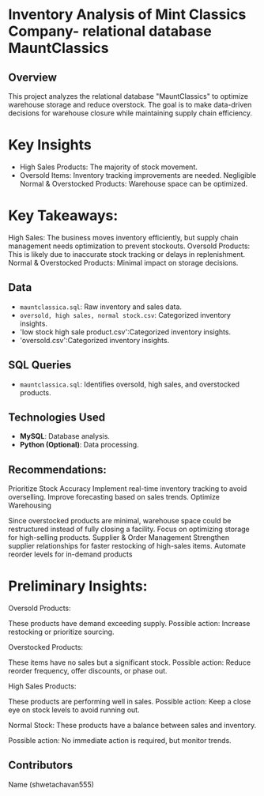 # Inventory Analysis of  Mint Classics Company- relational database MauntClassics

## Overview
This project analyzes the relational database "MauntClassics" to optimize warehouse storage and reduce overstock. The goal is to make data-driven decisions for warehouse closure while maintaining supply chain efficiency.

# Key Insights
- High Sales Products: The majority of stock movement.
- Oversold Items: Inventory tracking improvements are needed.
  Negligible Normal & Overstocked Products: Warehouse space can be optimized.
# Key Takeaways:
  High Sales: The business moves inventory efficiently, but supply chain management needs optimization to prevent stockouts.
  Oversold Products: This is likely due to inaccurate stock tracking or delays in replenishment.
  Normal & Overstocked Products: Minimal impact on storage decisions.
## Data
- `mauntclassica.sql`: Raw inventory and sales data.
- `oversold, high sales, normal stock.csv`: Categorized inventory insights.
- 'low stock high sale product.csv':Categorized inventory insights.
- 'oversold.csv':Categorized inventory insights.
## SQL Queries
- `mauntclassica.sql`: Identifies oversold, high sales, and overstocked products.

## Technologies Used
- **MySQL**: Database analysis.
- **Python (Optional)**: Data processing.

## Recommendations:
Prioritize Stock Accuracy
Implement real-time inventory tracking to avoid overselling.
Improve forecasting based on sales trends.
Optimize Warehousing

Since overstocked products are minimal, warehouse space could be restructured instead of fully closing a facility.
Focus on optimizing storage for high-selling products.
Supplier & Order Management
Strengthen supplier relationships for faster restocking of high-sales items.
Automate reorder levels for in-demand products

# Preliminary Insights:
Oversold Products:

These products have demand exceeding supply.
Possible action: Increase restocking or prioritize sourcing.

Overstocked Products:

These items have no sales but a significant stock.
Possible action: Reduce reorder frequency, offer discounts, or phase out.

High Sales Products:

These products are performing well in sales.
Possible action: Keep a close eye on stock levels to avoid running out.

Normal Stock:
These products have a balance between sales and inventory.

Possible action: No immediate action is required, but monitor trends.










## Contributors
Name (shwetachavan555)




